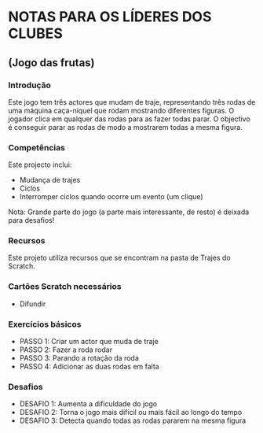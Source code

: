 # NOTAS PARA OS LÍDERES DOS CLUBES
## (Jogo das frutas)

### Introdução

Este jogo tem três actores que mudam de traje, representando três rodas de uma
máquina caça-níquel que rodam mostrando diferentes figuras. O jogador clica em
qualquer das rodas para as fazer todas parar. O objectivo é conseguir parar as
rodas de modo a mostrarem todas a mesma figura.

### Competências

Este projecto inclui:

- Mudança de trajes
- Ciclos
- Interromper ciclos quando ocorre um evento (um clique)

Nota: Grande parte do jogo (a parte mais interessante, de resto) é deixada para
desafios!

### Recursos

Este projeto utiliza recursos que se encontram na pasta de Trajes do Scratch.

### Cartões Scratch necessários

- Difundir

### Exercícios básicos

- PASSO 1: Criar um actor que muda de traje
- PASSO 2: Fazer a roda rodar
- PASSO 3: Parando a rotação da roda
- PASSO 4: Adicionar as duas rodas em falta

### Desafios

- DESAFIO 1: Aumenta a dificuldade do jogo
- DESAFIO 2: Torna o jogo mais difícil ou mais fácil ao longo do tempo
- DESAFIO 3: Detecta quando todas as rodas pararem na mesma figura